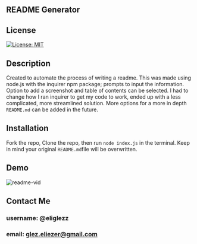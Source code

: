 
## README Generator
## License
[![License: MIT](https://img.shields.io/badge/License-MIT-yellow.svg)](https://opensource.org/licenses/MIT)<br>

## Description
Created to automate the process of writing a readme. This was made using node.js with the inquirer npm package; prompts to input the information. Option to add a screenshot and table of contents can be selected. I had to change how I ran inquirer to get my code to work, ended up with a less complicated, more streamlined solution. More options for a more in depth `README.md` can be added in the future.<br>
## Installation
Fork the repo, Clone the repo, then run `node index.js` in the terminal. Keep in mind your original `README.md`file will be overwritten.<br>
## Demo
![readme-vid](https://user-images.githubusercontent.com/61998811/137577151-9b708797-56e6-4738-bdbb-4c770706b526.gif)
## Contact Me <br>
### username: @eliglezz<br>
### email: glez.eliezer@gmail.com<br>

